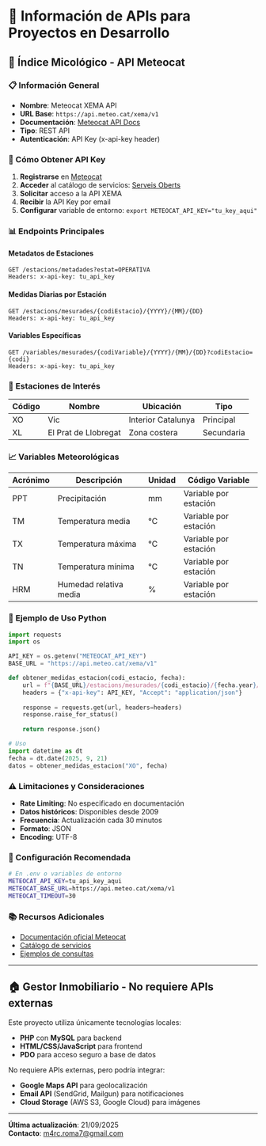 # 🔗 Información de APIs para Proyectos en Desarrollo

## 🍄 Índice Micológico - API Meteocat

### 📋 Información General
- **Nombre**: Meteocat XEMA API
- **URL Base**: `https://api.meteo.cat/xema/v1`
- **Documentación**: [Meteocat API Docs](https://apidocs.meteocat.gencat.cat/)
- **Tipo**: REST API
- **Autenticación**: API Key (x-api-key header)

### 🔑 Cómo Obtener API Key

1. **Registrarse** en [Meteocat](https://www.meteo.cat/)
2. **Acceder** al catálogo de servicios: [Serveis Oberts](https://www.meteo.cat/wpweb/serveis/cataleg-de-serveis/serveis-oberts/dades-obertes/)
3. **Solicitar** acceso a la API XEMA
4. **Recibir** la API Key por email
5. **Configurar** variable de entorno: `export METEOCAT_API_KEY="tu_key_aqui"`

### 📊 Endpoints Principales

#### Metadatos de Estaciones
```http
GET /estacions/metadades?estat=OPERATIVA
Headers: x-api-key: tu_api_key
```

#### Medidas Diarias por Estación
```http
GET /estacions/mesurades/{codiEstacio}/{YYYY}/{MM}/{DD}
Headers: x-api-key: tu_api_key
```

#### Variables Específicas
```http
GET /variables/mesurades/{codiVariable}/{YYYY}/{MM}/{DD}?codiEstacio={codi}
Headers: x-api-key: tu_api_key
```

### 🏢 Estaciones de Interés

| Código | Nombre | Ubicación | Tipo |
|--------|--------|-----------|------|
| XO | Vic | Interior Catalunya | Principal |
| XL | El Prat de Llobregat | Zona costera | Secundaria |

### 📈 Variables Meteorológicas

| Acrónimo | Descripción | Unidad | Código Variable |
|----------|-------------|--------|-----------------|
| PPT | Precipitación | mm | Variable por estación |
| TM | Temperatura media | °C | Variable por estación |
| TX | Temperatura máxima | °C | Variable por estación |
| TN | Temperatura mínima | °C | Variable por estación |
| HRM | Humedad relativa media | % | Variable por estación |

### 🐍 Ejemplo de Uso Python

```python
import requests
import os

API_KEY = os.getenv("METEOCAT_API_KEY")
BASE_URL = "https://api.meteo.cat/xema/v1"

def obtener_medidas_estacion(codi_estacio, fecha):
    url = f"{BASE_URL}/estacions/mesurades/{codi_estacio}/{fecha.year}/{fecha.month:02d}/{fecha.day:02d}"
    headers = {"x-api-key": API_KEY, "Accept": "application/json"}
    
    response = requests.get(url, headers=headers)
    response.raise_for_status()
    
    return response.json()

# Uso
import datetime as dt
fecha = dt.date(2025, 9, 21)
datos = obtener_medidas_estacion("XO", fecha)
```

### ⚠️ Limitaciones y Consideraciones

- **Rate Limiting**: No especificado en documentación
- **Datos históricos**: Disponibles desde 2009
- **Frecuencia**: Actualización cada 30 minutos
- **Formato**: JSON
- **Encoding**: UTF-8

### 🔧 Configuración Recomendada

```bash
# En .env o variables de entorno
METEOCAT_API_KEY=tu_api_key_aqui
METEOCAT_BASE_URL=https://api.meteo.cat/xema/v1
METEOCAT_TIMEOUT=30
```

### 📚 Recursos Adicionales

- [Documentación oficial Meteocat](https://apidocs.meteocat.gencat.cat/documentacio/acces-ciutada-i-administracio/)
- [Catálogo de servicios](https://www.meteo.cat/wpweb/serveis/cataleg-de-serveis/serveis-oberts/dades-obertes/)
- [Ejemplos de consultas](https://www.meteo.cat/observacions/xema/dades)

---

## 🏠 Gestor Inmobiliario - No requiere APIs externas

Este proyecto utiliza únicamente tecnologías locales:
- **PHP** con **MySQL** para backend
- **HTML/CSS/JavaScript** para frontend
- **PDO** para acceso seguro a base de datos

No requiere APIs externas, pero podría integrar:
- **Google Maps API** para geolocalización
- **Email API** (SendGrid, Mailgun) para notificaciones
- **Cloud Storage** (AWS S3, Google Cloud) para imágenes

---

**Última actualización**: 21/09/2025  
**Contacto**: m4rc.roma7@gmail.com
